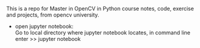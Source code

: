 This is a repo for Master in OpenCV in Python course notes, code, exercise and projects, from opencv university.

- open jupyter notebook:<br />
Go to local directory where jupyter notebook locates, in command line enter >> jupyter notebook
